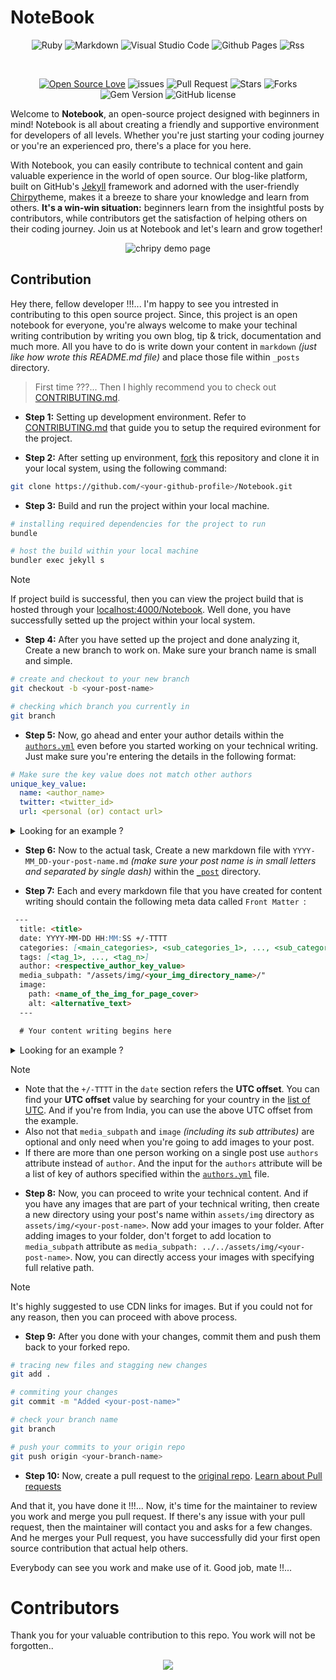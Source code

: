 # NoteBook

<div align="center">

![Ruby](https://img.shields.io/badge/ruby-%23CC342D.svg?style=for-the-badge&logo=ruby&logoColor=white)
![Markdown](https://img.shields.io/badge/markdown-%23000000.svg?style=for-the-badge&logo=markdown&logoColor=white)
![Visual Studio Code](https://img.shields.io/badge/Visual%20Studio%20Code-0078d7.svg?style=for-the-badge&logo=visual-studio-code&logoColor=white)
![Github Pages](https://img.shields.io/badge/github%20pages-121013?style=for-the-badge&logo=github&logoColor=white)
![Rss](https://img.shields.io/badge/rss-F88900?style=for-the-badge&logo=rss&logoColor=white)

<br>

[![Open Source Love](https://badges.frapsoft.com/os/v2/open-source.svg?v=103)](https://github.com/Grow-with-Open-Source)
![issues](https://img.shields.io/github/issues/Grow-with-Open-Source/Notebook)
![Pull Request](https://img.shields.io/github/issues-pr/Grow-with-Open-Source/Notebook)
![Stars](https://img.shields.io/github/stars/Grow-with-Open-Source/Notebook?style=flat&logo=github)
![Forks](https://img.shields.io/github/forks/Grow-with-Open-Source/Notebook?style=flat&logo=github)
![Gem Version](https://img.shields.io/gem/v/jekyll-theme-chirpy)
![GitHub license](https://img.shields.io/github/license/Grow-with-Open-Source/Notebook.svg?color=blue)

</div>

Welcome to **Notebook**, an open-source project designed with beginners in mind! Notebook is all about creating a friendly and supportive environment for developers of all levels. Whether you're just starting your coding journey or you're an experienced pro, there's a place for you here.

With Notebook, you can easily contribute to technical content and gain valuable experience in the world of open source. Our blog-like platform, built on GitHub's [Jekyll](https://jekyllrb.com/ "visit offical jekyll website") framework and adorned with the user-friendly [Chirpy](https://github.com/cotes2020/jekyll-theme-chirpy "goto chripy offical repo")theme, makes it a breeze to share your knowledge and learn from others. **It's a win-win situation:** beginners learn from the insightful posts by contributors, while contributors get the satisfaction of helping others on their coding journey. Join us at Notebook and let's learn and grow together!

<div align="center">

![chripy demo page](assets/img/about-tab/chirpy-demo-page.png)

</div>

## Contribution

Hey there, fellow developer !!!... I'm happy to see you intrested in contributing to this open source project. Since, this project is an open notebook for everyone, you're always welcome to make your techinal writing contribution by writing you own blog, tip & trick, documentation and much more. All you have to do is write down your content in `markdown` *(just like how wrote this README.md file)* and place those file within `_posts` directory. 

> First time ???... Then I highly recommend you to check out [CONTRIBUTING.md](docs/CONTRIBUTING.md "goto CONTRIBUTING.md").

- **Step 1:** Setting up development environment. Refer to [CONTRIBUTING.md](docs/CONTRIBUTING.md "goto CONTRIBUTING.md") that guide you to setup the required evironment for the project.

- **Step 2:** After setting up environment, [fork](https://github.com/Grow-with-Open-Source/Notebook/fork "Let's fork this repo") this repository and clone it in your local system, using the following command:
```bash
git clone https://github.com/<your-github-profile>/Notebook.git
```

- **Step 3:** Build and run the project within your local machine.
```bash
# installing required dependencies for the project to run
bundle

# host the build within your local machine
bundler exec jekyll s
```

> [!NOTE]
> If project build is successful, then you can view the project build that is hosted through your [localhost:4000/Notebook](http://127.0.0.1:4000/Notebook/). Well done, you have successfully setted up the project within your local system.

- **Step 4:** After you have setted up the project and done analyzing it, Create a new branch to work on. Make sure your branch name is small and simple.
```bash
# create and checkout to your new branch
git checkout -b <your-post-name>

# checking which branch you currently in
git branch
```

- **Step 5:** Now, go ahead and enter your author details within the [`authors.yml`](_data/authors.yml) even before you started working on your technical writing. Just make sure you're entering the details in the following format:
```yml
# Make sure the key value does not match other authors
unique_key_value:
  name: <author_name>
  twitter: <twitter_id>
  url: <personal (or) contact url>
```

<details>
<summary>Looking for an example ?</summary>
<div>

```yml
shamith_watchdogs:
  name: Shamith Nakka
  twitter: shamith_nakka
  url: https://github.com/iamwatchdogs/
```

<div>
</details>


- **Step 6:** Now to the actual task, Create a new markdown file with `YYYY-MM_DD-your-post-name.md` *(make sure your post name is in small letters and separated by single dash)* within the [`_post`](/tree/main/_posts/) directory.

- **Step 7:** Each and every markdown file that you have created for content writing should contain the following meta data called `Front Matter
`:
```md
 ---
  title: <title>
  date: YYYY-MM-DD HH:MM:SS +/-TTTT
  categories: [<main_categories>, <sub_categories_1>, ..., <sub_categories_n>]
  tags: [<tag_1>, ..., <tag_n>]
  author: <respective_author_key_value>
  media_subpath: "/assets/img/<your_img_directory_name>/"
  image:
    path: <name_of_the_img_for_page_cover>
    alt: <alternative_text>
  ---

  # Your content writing begins here
```

<details>
<summary>Looking for an example ?</summary>
<div>

```md
---
title: Welcome to the Notebook
date: 2023-09-21 20:34:00 +0530
categories: [Welcome, Guide]
tags: [introduction]
author: shamith_watchdogs
media_subpath: "/assets/img/welcome-page"
image:
  path: "welcome-img.jpg"
  alt: "Welcome Page"
---

# remaining content down below
```

<div>
</details>

> [!NOTE] 
> - Note that the `+/-TTTT` in the `date` section refers the **UTC offset**. You can find your **UTC offset** value by searching for your country in the [list of UTC](https://en.wikipedia.org/wiki/List_of_UTC_offsets "Goto List of UTC offsets"). And if you're from India, you can use the above UTC offset from the example.
> - Also not that `media_subpath` and `image` *(including its sub attributes)* are optional and only need when you're going to add images to your post.
> - If there are more than one person working on a single post use `authors` attribute instead of `author`. And the input for the `authors` attribute will be a list of key of authors specified within the [`authors.yml`](_data/authors.yml) file.

- **Step 8:** Now, you can proceed to write your technical content. And if you have any images that are part of your technical writing, then create a new directory using your post's name within `assets/img` directory as `assets/img/<your-post-name>`. Now add your images to your folder. After adding images to your folder, don't forget to add location to `media_subpath` attribute as `media_subpath: ../../assets/img/<your-post-name>`. Now, you can directly access your images with specifying full relative path.

> [!NOTE] 
> It's highly suggested to use CDN links for images. But if you could not for any reason, then you can proceed with above process.

- **Step 9:** After you done with your changes, commit them and push them back to your forked repo.
```bash
# tracing new files and stagging new changes
git add .

# commiting your changes
git commit -m "Added <your-post-name>"

# check your branch name
git branch

# push your commits to your origin repo
git push origin <your-branch-name>
```

- **Step 10:** Now, create a pull request to the [original repo](https://github.com/Grow-with-Open-Source/Notebook). [Learn about Pull requests](https://docs.github.com/articles/using-pull-requests "offical GitHub documentaiton")

And that it, you have done it !!!... Now, it's time for the maintainer to review you work and merge you pull request. If there's any issue with your pull request, then the maintainer will contact you and asks for a few changes. And he merges your Pull request, you have successfully did your first open source contribution that actual help others.

Everybody can see you work and make use of it. Good job, mate !!...

# Contributors

Thank you for your valuable contribution to this repo. You work will not be forgotten..

<div align="center">
  <a href = "https://github.com/Grow-with-Open-Source/Notebook/graphs/contributors">
    <img src = "https://contrib.rocks/image?repo=Grow-with-Open-Source/Notebook"/>
  </a>
</div>